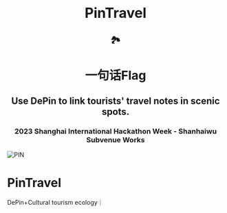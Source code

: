 <h1 align="center">
  <span style="font-size: 32px;">PinTravel</span>
</h1>

<h2 align="center">
  🏞️
</h2>

<h1 align="center">
  一句话Flag
</h1>

<h2 align="center">
  Use DePin to link tourists' travel notes in scenic spots.
</h2>


<h3 align="center">
  2023 Shanghai International Hackathon Week - Shanhaiwu Subvenue Works
</h3>


![PIN](https://github.com/yanboishere/PinTravel/assets/76860915/5bbc70f3-0930-486d-a990-54377293fe50)


# PinTravel
DePin+Cultural tourism ecology｜


 
